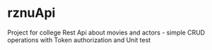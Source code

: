 # rznuApi

Project for college
Rest Api about movies and actors - simple CRUD operations with Token authorization and Unit test
